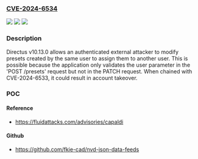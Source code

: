 ### [CVE-2024-6534](https://cve.mitre.org/cgi-bin/cvename.cgi?name=CVE-2024-6534)
![](https://img.shields.io/static/v1?label=Product&message=Directus&color=blue)
![](https://img.shields.io/static/v1?label=Version&message=%3D%2010.13.0%20&color=brighgreen)
![](https://img.shields.io/static/v1?label=Vulnerability&message=CWE-639%20Authorization%20Bypass%20Through%20User-Controlled%20Key&color=brighgreen)

### Description

Directus v10.13.0 allows an authenticated external attacker to modify presets created by the same user to assign them to another user. This is possible because the application only validates the user parameter in the 'POST /presets' request but not in the PATCH request. When chained with CVE-2024-6533, it could result in account takeover.

### POC

#### Reference
- https://fluidattacks.com/advisories/capaldi

#### Github
- https://github.com/fkie-cad/nvd-json-data-feeds

